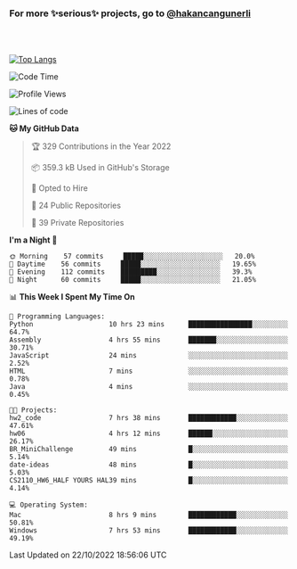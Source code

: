 ### For more ✨serious✨ projects, go to [@hakancangunerli](https://github.com/hakancangunerli)

<br>
<br>



[![Top Langs](https://github-readme-stats.vercel.app/api/top-langs/?username=63616e&layout=compact&hide=tex,html,shell,assembly,C&langs_count=6&exclude_repo=2015-csharp)](https://github.com/anuraghazra/github-readme-stats)


<!--START_SECTION:waka-->
![Code Time](http://img.shields.io/badge/Code%20Time-257%20hrs%2012%20mins-blue)

![Profile Views](http://img.shields.io/badge/Profile%20Views-1-blue)

![Lines of code](https://img.shields.io/badge/From%20Hello%20World%20I%27ve%20Written-867%20Thousand%20lines%20of%20code-blue)

**🐱 My GitHub Data** 

> 🏆 329 Contributions in the Year 2022
 > 
> 📦 359.3 kB Used in GitHub's Storage 
 > 
> 💼 Opted to Hire
 > 
> 📜 24 Public Repositories 
 > 
> 🔑 39 Private Repositories  
 > 
**I'm a Night 🦉** 

```text
🌞 Morning    57 commits     █████░░░░░░░░░░░░░░░░░░░░   20.0% 
🌆 Daytime    56 commits     █████░░░░░░░░░░░░░░░░░░░░   19.65% 
🌃 Evening    112 commits    █████████░░░░░░░░░░░░░░░░   39.3% 
🌙 Night      60 commits     █████░░░░░░░░░░░░░░░░░░░░   21.05%

```


📊 **This Week I Spent My Time On** 

```text
💬 Programming Languages: 
Python                   10 hrs 23 mins      ████████████████░░░░░░░░░   64.7% 
Assembly                 4 hrs 55 mins       ███████░░░░░░░░░░░░░░░░░░   30.71% 
JavaScript               24 mins             ░░░░░░░░░░░░░░░░░░░░░░░░░   2.52% 
HTML                     7 mins              ░░░░░░░░░░░░░░░░░░░░░░░░░   0.78% 
Java                     4 mins              ░░░░░░░░░░░░░░░░░░░░░░░░░   0.45%

🐱‍💻 Projects: 
hw2_code                 7 hrs 38 mins       ████████████░░░░░░░░░░░░░   47.61% 
hw06                     4 hrs 12 mins       ██████░░░░░░░░░░░░░░░░░░░   26.17% 
BR_MiniChallenge         49 mins             █░░░░░░░░░░░░░░░░░░░░░░░░   5.14% 
date-ideas               48 mins             █░░░░░░░░░░░░░░░░░░░░░░░░   5.03% 
CS2110_HW6_HALF YOURS HAL39 mins             █░░░░░░░░░░░░░░░░░░░░░░░░   4.14%

💻 Operating System: 
Mac                      8 hrs 9 mins        ████████████░░░░░░░░░░░░░   50.81% 
Windows                  7 hrs 53 mins       ████████████░░░░░░░░░░░░░   49.19%

```


 Last Updated on 22/10/2022 18:56:06 UTC
<!--END_SECTION:waka-->


